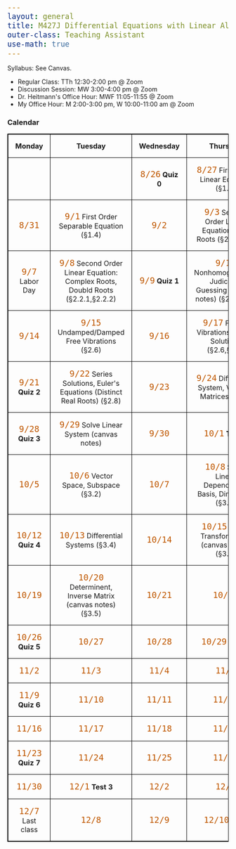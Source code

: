 ```yaml
---
layout: general
title: M427J Differential Equations with Linear Algebra
outer-class: Teaching Assistant
use-math: true
---
```


Syllabus: See Canvas.

- Regular Class: TTh 12:30-2:00 pm @ Zoom
- Discussion Session: MW 3:00-4:00 pm @ Zoom
- Dr. Heitmann's Office Hour: MWF 11:05-11:55 @ Zoom
- My Office Hour: M 2:00-3:00 pm, W 10:00-11:00 am @ Zoom

### Calendar

<style>
    table, th, td {
        border: 1px solid black;
        border-collapse: collapse;
    }
    th, td {
        padding: 1em;
    }
    td {
        width: 25%;
    }
    code {
        font-size: 1.2em;
        color: #BF5700;
    }
</style>

| Monday	| Tuesday	| Wednesday | Thursday	|
|:-------:	|:-------:	|:-------:	|:-------:	|
|       	|       	| `8/26` **Quiz 0**  	| `8/27` First Order Linear Equation (&sect;1.2)	|
| `8/31`  	| `9/1` First Order Separable Equation (&sect;1.4) 	| `9/2`   	| `9/3`  Second Order Linear Equation: Real Roots (&sect;2.1,&sect;2.2)	|
| `9/7` Labor Day    	| `9/8`  Second Order Linear Equation: Complex Roots, Doubld Roots (&sect;2.2.1,&sect;2.2.2) 	| `9/9` **Quiz 1**  	| `9/10` Nonhomogeneous, Judicious Guessing (canvas notes) (&sect;2.3,&sect;2.5)	|
| `9/14`  	| `9/15` Undamped/Damped Free Vibrations (&sect;2.6) 	| `9/16`  	| `9/17` Forced Vibrations, Series Solutions (&sect;2.6,&sect;2.8) 	|
| `9/21` **Quiz 2**  	| `9/22` Series Solutions, Euler's Equations (Distinct Real Roots) (&sect;2.8) 	| `9/23`  	| `9/24` Differential System, Vectors, Matrices (&sect;3.1) |
| `9/28` **Quiz 3**    	| `9/29` Solve Linear System (canvas notes) | `9/30`  	| `10/1` **Test 1** 	|
| `10/5`  	| `10/6` Vector Space, Subspace (&sect;3.2) 	| `10/7`  	| `10/8` Span, Linear Dependency, Basis, Dimension (&sect;3.3) 	|
| `10/12` **Quiz 4**   	| `10/13` Differential Systems (&sect;3.4)	| `10/14` 	| `10/15` Linear Transformation (canvas notes) (&sect;3.7) |
| `10/19` 	| `10/20` Determinent, Inverse Matrix (canvas notes) (&sect;3.5)	| `10/21` 	| `10/22` 	|
| `10/26` **Quiz 5**   	| `10/27` 	| `10/28` 	| `10/29` **Test 2**	|
| `11/2`  	| `11/3`  	| `11/4`  	| `11/5`  	|
| `11/9` **Quiz 6**    	| `11/10` 	| `11/11` 	| `11/12` 	|
| `11/16` 	| `11/17` 	| `11/18` 	| `11/19` 	|
| `11/23` **Quiz 7**   	| `11/24` 	| `11/25` 	| `11/26` 	|
| `11/30` 	| `12/1` **Test 3**  	| `12/2`  	| `12/3`  	|
| `12/7` Last class  	| `12/8`  	| `12/9`  	| `12/10` **Final**	|